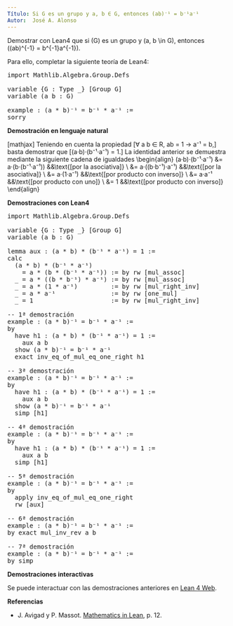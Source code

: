 ```yaml
---
Título: Si G es un grupo y a, b ∈ G, entonces (ab)⁻¹ = b⁻¹a⁻¹
Autor:  José A. Alonso
---
```


Demostrar con Lean4 que si \(G\) es un grupo y \(a, b \in G\), entonces \((ab)^{-1} = b^{-1}a^{-1}\).

Para ello, completar la siguiente teoría de Lean4:

<pre lang="lean">
import Mathlib.Algebra.Group.Defs

variable {G : Type _} [Group G]
variable (a b : G)

example : (a * b)⁻¹ = b⁻¹ * a⁻¹ :=
sorry
</pre>
<!--more-->

<b>Demostración en lenguaje natural</b>

[mathjax]
Teniendo en cuenta la propiedad
   \[∀ a b ∈ R, ab = 1 → a⁻¹ = b,\]
basta demostrar que
   \[(a·b)·(b⁻¹·a⁻¹) = 1.\]
La identidad anterior se demuestra mediante la siguiente cadena de
igualdades
\begin{align}
   (a·b)·(b⁻¹·a⁻¹) &= a·(b·(b⁻¹·a⁻¹))   &&\text{[por la asociativa]} \\
                   &= a·((b·b⁻¹)·a⁻¹)   &&\text{[por la asociativa]} \\
                   &= a·(1·a⁻¹)         &&\text{[por producto con inverso]} \\
                   &= a·a⁻¹             &&\text{[por producto con uno]} \\
                   &= 1                 &&\text{[por producto con
                   inverso]}
\end{align}

<b>Demostraciones con Lean4</b>

<pre lang="lean">
import Mathlib.Algebra.Group.Defs

variable {G : Type _} [Group G]
variable (a b : G)

lemma aux : (a * b) * (b⁻¹ * a⁻¹) = 1 :=
calc
  (a * b) * (b⁻¹ * a⁻¹)
    = a * (b * (b⁻¹ * a⁻¹)) := by rw [mul_assoc]
  _ = a * ((b * b⁻¹) * a⁻¹) := by rw [mul_assoc]
  _ = a * (1 * a⁻¹)         := by rw [mul_right_inv]
  _ = a * a⁻¹               := by rw [one_mul]
  _ = 1                     := by rw [mul_right_inv]

-- 1ª demostración
example : (a * b)⁻¹ = b⁻¹ * a⁻¹ :=
by
  have h1 : (a * b) * (b⁻¹ * a⁻¹) = 1 :=
    aux a b
  show (a * b)⁻¹ = b⁻¹ * a⁻¹
  exact inv_eq_of_mul_eq_one_right h1

-- 3ª demostración
example : (a * b)⁻¹ = b⁻¹ * a⁻¹ :=
by
  have h1 : (a * b) * (b⁻¹ * a⁻¹) = 1 :=
    aux a b
  show (a * b)⁻¹ = b⁻¹ * a⁻¹
  simp [h1]

-- 4ª demostración
example : (a * b)⁻¹ = b⁻¹ * a⁻¹ :=
by
  have h1 : (a * b) * (b⁻¹ * a⁻¹) = 1 :=
    aux a b
  simp [h1]

-- 5ª demostración
example : (a * b)⁻¹ = b⁻¹ * a⁻¹ :=
by
  apply inv_eq_of_mul_eq_one_right
  rw [aux]

-- 6ª demostración
example : (a * b)⁻¹ = b⁻¹ * a⁻¹ :=
by exact mul_inv_rev a b

-- 7ª demostración
example : (a * b)⁻¹ = b⁻¹ * a⁻¹ :=
by simp
</pre>

<b>Demostraciones interactivas</b>

Se puede interactuar con las demostraciones anteriores en <a href="https://lean.math.hhu.de/#url=https://raw.githubusercontent.com/jaalonso/Calculemus2/main/src/Inverso_del_producto.lean" rel="noopener noreferrer" target="_blank">Lean 4 Web</a>.

<b>Referencias</b>

<ul>
<li> J. Avigad y P. Massot. <a href="https://bit.ly/3U4UjBk">Mathematics in Lean</a>, p. 12.</li>
</ul>
